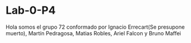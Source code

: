 # Lab-0-P4
Hola somos el grupo 72 conformado por Ignacio Errecart(Se presupone muerto), Martín Pedragosa, Matias Robles, Ariel Falcon y Bruno Maffei
